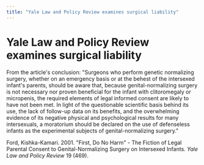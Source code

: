 ```yaml
---
title: "Yale Law and Policy Review examines surgical liability"
---
```


# Yale Law and Policy Review examines surgical liability

From the article's conclusion: "Surgeons who perform genetic normalizing surgery, whether on an emergency basis or at the behest of the intersexed infant's parents, should be aware that, because genital-normalizing surgery is not necessary nor proven beneficial for the infant with clitoromegaly or micropenis, the required elements of legal informed consent are likely to have not been met. In light of the questionable scientific basis behind its use, the lack of follow-up data on its benefits, and the overwhelming evidence of its negative physical and psychological results for many intersexuals, a moratorium should be declared on the use of defenseless infants as the experimental subjects of genital-normalizing surgery."  
  
  
Ford, Kishka-Kamari. 2001. "First, Do No Harm" - The Fiction of Legal Parental Consent to Genital-Normalizing Surgery on Intersexed Infants. _Yale Law and Policy Review_ 19 (469).